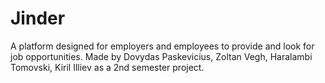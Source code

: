 # Jinder
A platform designed for employers and employees to provide and look for job opportunities.
Made by Dovydas Paskevicius, Zoltan Vegh, Haralambi Tomovski, Kiril Illiev as a 2nd semester project.
